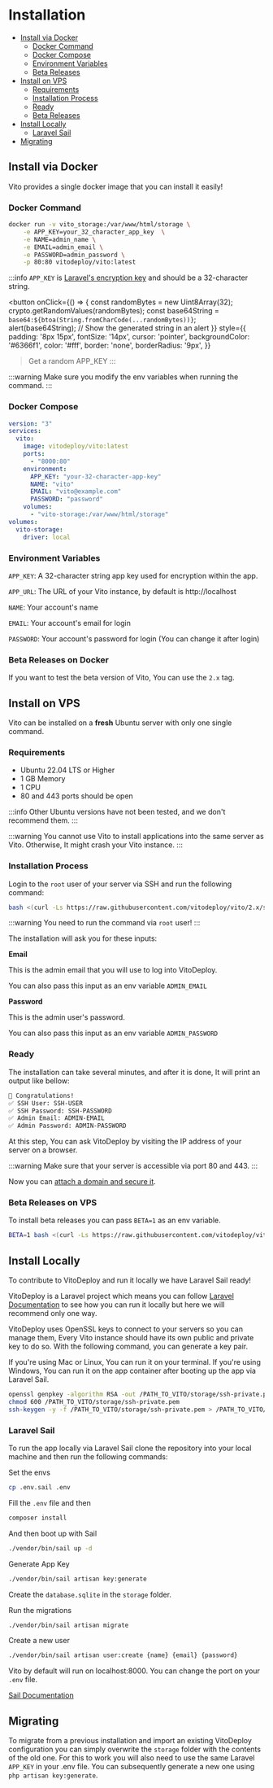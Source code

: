 # Installation

- [Install via Docker](#install-via-docker)
  - [Docker Command](#docker-command)
  - [Docker Compose](#docker-compose)
  - [Environment Variables](#environment-variables)
  - [Beta Releases](#beta-releases-on-docker)
- [Install on VPS](#install-on-vps)
  - [Requirements](#requirements)
  - [Installation Process](#installation-process)
  - [Ready](#ready)
  - [Beta Releases](#beta-releases-on-vps)
- [Install Locally](#install-locally)
  - [Laravel Sail](#laravel-sail)
- [Migrating](#migrating)

## Install via Docker

Vito provides a single docker image that you can install it easily!

### Docker Command

```sh
docker run -v vito_storage:/var/www/html/storage \
    -e APP_KEY=your_32_character_app_key  \
    -e NAME=admin_name \
    -e EMAIL=admin_email \
    -e PASSWORD=admin_password \
    -p 80:80 vitodeploy/vito:latest
```

:::info
`APP_KEY`
is [Laravel's encryption key](https://github.com/laravel/laravel/blob/3622d746fde67ebaff3dd3fdde3676599434692f/config/app.php#L20-L25)
and should be a 32-character string.

<button
onClick={() => {
const randomBytes = new Uint8Array(32);
crypto.getRandomValues(randomBytes);
const base64String = `base64:${btoa(String.fromCharCode(...randomBytes))}`;
alert(base64String); // Show the generated string in an alert
}}
style={{
padding: '8px 15px',
fontSize: '14px',
cursor: 'pointer',
backgroundColor: '#6366f1',
color: '#fff',
border: 'none',
borderRadius: '9px',
}}
> Get a random APP_KEY</button>
:::

:::warning
Make sure you modify the env variables when running the command.
:::

### Docker Compose

```yaml
version: "3"
services:
  vito:
    image: vitodeploy/vito:latest
    ports:
      - "8000:80"
    environment:
      APP_KEY: "your-32-character-app-key"
      NAME: "vito"
      EMAIL: "vito@example.com"
      PASSWORD: "password"
    volumes:
      - "vito-storage:/var/www/html/storage"
volumes:
  vito-storage:
    driver: local
```

### Environment Variables

`APP_KEY`: A 32-character string app key used for encryption within the app.

`APP_URL`: The URL of your Vito instance, by default is http://localhost

`NAME`: Your account's name

`EMAIL`: Your account's email for login

`PASSWORD`: Your account's password for login (You can change it after login)

### Beta Releases on Docker

If you want to test the beta version of Vito, You can use the `2.x` tag.

## Install on VPS

Vito can be installed on a **fresh** Ubuntu server with only one single command.

### Requirements

- Ubuntu 22.04 LTS or Higher
- 1 GB Memory
- 1 CPU
- 80 and 443 ports should be open

:::info
Other Ubuntu versions have not been tested, and we don't recommend them.
:::

:::warning
You cannot use Vito to install applications into the same server as Vito. Otherwise, It might crash your Vito instance.
:::

### Installation Process

Login to the `root` user of your server via SSH and run the following command:

```sh
bash <(curl -Ls https://raw.githubusercontent.com/vitodeploy/vito/2.x/scripts/install.sh)
```

:::warning
You need to run the command via `root` user!
:::

The installation will ask you for these inputs:

**Email**

This is the admin email that you will use to log into VitoDeploy.

You can also pass this input as an env variable `ADMIN_EMAIL`

**Password**

This is the admin user's password.

You can also pass this input as an env variable `ADMIN_PASSWORD`

### Ready

The installation can take several minutes, and after it is done, It will print an output like bellow:

```txt
🎉 Congratulations!
✅ SSH User: SSH-USER
✅ SSH Password: SSH-PASSWORD
✅ Admin Email: ADMIN-EMAIL
✅ Admin Password: ADMIN-PASSWORD
```

At this step, You can ask VitoDeploy by visiting the IP address of your server on a browser.

:::warning
Make sure that your server is accessible via port 80 and 443.
:::

Now you can [attach a domain and secure it](./securing).

### Beta Releases on VPS

To install beta releases you can pass `BETA=1` as an env variable.

```sh
BETA=1 bash <(curl -Ls https://raw.githubusercontent.com/vitodeploy/vito/2.x/scripts/install.sh)
```

## Install Locally

To contribute to VitoDeploy and run it locally we have Laravel Sail ready!

VitoDeploy is a Laravel project which means you can follow [Laravel Documentation](https://laravel.com) to see how you can run it locally but
here we will recommend only one way.

VitoDeploy uses OpenSSL keys to connect to your servers so you can manage them, Every Vito instance should have its own
public and private key to do so. With the following command, you can generate a key pair.

If you're using Mac or Linux, You can run it on your terminal. If you're using Windows, You can run it on the app
container after booting up the app via Laravel Sail.

```sh
openssl genpkey -algorithm RSA -out /PATH_TO_VITO/storage/ssh-private.pem
chmod 600 /PATH_TO_VITO/storage/ssh-private.pem
ssh-keygen -y -f /PATH_TO_VITO/storage/ssh-private.pem > /PATH_TO_VITO/storage/ssh-public.key
```

### Laravel Sail

To run the app locally via Laravel Sail clone the repository into your local machine and then run the following
commands:

Set the envs

```sh
cp .env.sail .env
```

Fill the `.env` file and then

```sh
composer install
```

And then boot up with Sail

```sh
./vendor/bin/sail up -d
```

Generate App Key

```sh
./vendor/bin/sail artisan key:generate
```

Create the `database.sqlite` in the `storage` folder.

Run the migrations

```sh
./vendor/bin/sail artisan migrate
```

Create a new user

```sh
./vendor/bin/sail artisan user:create {name} {email} {password}
```

Vito by default will run on localhost:8000. You can change the port on your `.env` file.

[Sail Documentation](https://laravel.com/docs/10.x/sail)


## Migrating

To migrate from a previous installation and import an existing VitoDeploy configuration you can simply overwrite the
`storage` folder with the contents of the old one. For this to work you will also need to use the same Laravel `APP_KEY`
in your .env file. You can subsequently generate a new one using `php artisan key:generate`.
